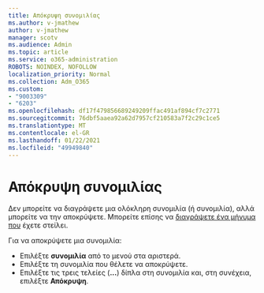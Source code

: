 ```yaml
---
title: Απόκρυψη συνομιλίας
ms.author: v-jmathew
author: v-jmathew
manager: scotv
ms.audience: Admin
ms.topic: article
ms.service: o365-administration
ROBOTS: NOINDEX, NOFOLLOW
localization_priority: Normal
ms.collection: Adm_O365
ms.custom:
- "9003309"
- "6203"
ms.openlocfilehash: df17f479856689249209ffac491af894cf7c2771
ms.sourcegitcommit: 76dbf5aaea92a62d7957cf210583a7f2c29c1ce5
ms.translationtype: MT
ms.contentlocale: el-GR
ms.lasthandoff: 01/22/2021
ms.locfileid: "49949840"
---
```

# <a name="hide-a-chat"></a>Απόκρυψη συνομιλίας

Δεν μπορείτε να διαγράψετε μια ολόκληρη συνομιλία (ή συνομιλία), αλλά μπορείτε να την αποκρύψετε. Μπορείτε επίσης να [διαγράψετε ένα μήνυμα που](https://support.office.com/client/delete-a-message-you-have-sent-67bd76a5-04e7-46ea-9ef0-5800865cb8f3) έχετε στείλει.

Για να αποκρύψετε μια συνομιλία:

- Επιλέξτε **συνομιλία** από το μενού στα αριστερά.
- Επιλέξτε τη συνομιλία που θέλετε να αποκρύψετε.
- Επιλέξτε τις τρεις τελείες (**...**) δίπλα στη συνομιλία και, στη συνέχεια, επιλέξτε **Απόκρυψη**.
